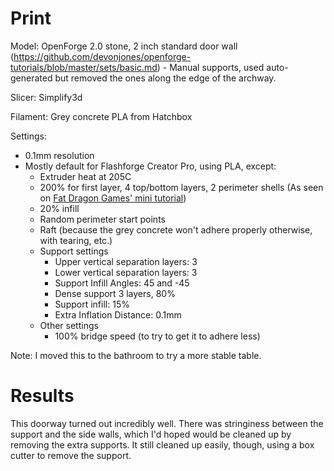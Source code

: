 # Print

Model: OpenForge 2.0 stone, 2 inch standard door wall (https://github.com/devonjones/openforge-tutorials/blob/master/sets/basic.md)
    - Manual supports, used auto-generated but removed the ones along the edge of the archway.

Slicer: Simplify3d

Filament: Grey concrete PLA from Hatchbox

Settings:
- 0.1mm resolution
- Mostly default for Flashforge Creator Pro, using PLA, except:
    - Extruder heat at 205C
    - 200% for first layer, 4 top/bottom layers, 2 perimeter shells (As seen on [Fat Dragon Games' mini tutorial](https://www.youtube.com/watch?time_continue=716&v=AqEWl51s9Rw&feature=emb_logo))
    - 20% infill
    - Random perimeter start points
    - Raft (because the grey concrete won't adhere properly otherwise, with tearing, etc.)
    - Support settings
        - Upper vertical separation layers: 3
        - Lower vertical separation layers: 3
        - Support Infill Angles: 45 and -45
        - Dense support 3 layers, 80%
        - Support infill: 15%
        - Extra Inflation Distance: 0.1mm
    - Other settings
        - 100% bridge speed (to try to get it to adhere less)

Note: I moved this to the bathroom to try a more stable table.

# Results

This doorway turned out incredibly well. There was stringiness between the support and the side walls, which I'd hoped would be cleaned up by removing the extra supports. It still cleaned up easily, though, using a box cutter to remove the support.